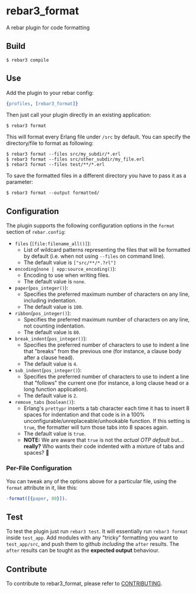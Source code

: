 # rebar3_format

A rebar plugin for code formatting

## Build

    $ rebar3 compile

## Use

Add the plugin to your rebar config:

```erlang
{profiles, [rebar3_format]}
```

Then just call your plugin directly in an existing application:

    $ rebar3 format

This will format every Erlang file under `/src` by default. You can specify the directory/file to format as following:

    $ rebar3 format --files src/my_subdir/*.erl
    $ rebar3 format --files src/other_subdir/my_file.erl
    $ rebar3 format --files test/**/*.erl

To save the formatted files in a different directory you have to pass it as a parameter:

    $ rebar3 format --output formatted/

## Configuration

The plugin supports the following configuration options in the `format` section of `rebar.config`:

* `files` (`[file:filename_all()]`):
    - List of wildcard patterns representing the files that will be formatted by default (i.e. when not using `--files` on command line).
    - The default value is `["src/**/*.?rl"]`
* `encoding`(`none | epp:source_encoding()`):
    - Encoding to use when writing files.
    - The default value is `none`.
* `paper`(`pos_integer()`):
    - Specifies the preferred maximum number of characters on any line, including indentation.
    - The default value is `100`.
* `ribbon`(`pos_integer()`):
    - Specifies the preferred maximum number of characters on any line, not counting indentation.
    - The default value is `80`.
* `break_indent`(`pos_integer()`):
    - Specifies the preferred number of characters to use to indent a line that "breaks" from the previous one (for instance, a clause body after a clause head).
    - The default value is `4`.
* `sub_indent`(`pos_integer()`):
    - Specifies the preferred number of characters to use to indent a line that "follows" the current one (for instance, a long clause head or a long function application).
    - The default value is `2`.
* `remove_tabs` (`boolean()`):
    - Erlang's `prettypr` inserts a tab character each time it has to insert 8 spaces for indentation and that code is in a 100% unconfigurable/unreplaceable/unhookable function. If this setting is `true`, the formatter will turn those tabs into 8 spaces again.
    - The default value is `true`.
    - **NOTE:** We are aware that `true` is not the _actual OTP default_ but... **really?** Who wants their code indented with a mixture of tabs and spaces? 🙈

### Per-File Configuration

You can tweak any of the options above for a particular file, using the `format` attribute in it, like this:

```erlang
-format([{paper, 80}]).
```

## Test

To test the plugin just run `rebar3 test`.
It will essentially run `rebar3 format` inside `test_app`.
Add modules with any "tricky" formatting you want to `test_app/src`, and push them to github _including_ the `after` results.
The `after` results can be tought as the **expected output** behaviour.

## Contribute

To contribute to rebar3_format, please refer to [CONTRIBUTING](CONTRIBUTING.md).
